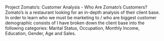 Project Zomato’s: Customer Analysis - Who Are Zomato’s Customers? 
Zomato’s is a restaurant looking for an in-depth analysis of their client base. In order to learn who we must be marketing to / who are biggest customer demographic consists of
I have broken down the client base into the following categories: Marital Status, Occupation, Monthly Income, Education, Gender, Age and Sales. 
